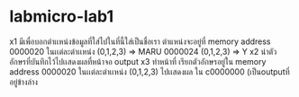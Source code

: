 # labmicro-lab1
x1 มีเพื่อบอกตำเเหน่งข้อมูลที่ใส่ไปในที่นี้ใส่เป็นชื่อเรา ตำแหน่งจะอยู่ที่ memory address 0000020 ในเเต่ละตำเเหน่ง (0,1,2,3) => MARU 0000024 (0,1,2,3) => Y
x2 นำตัวอักษรที่บันทึกไว้ไปเเสดงผลที่หน้าจอ output
x3 ทำหน้าที่ เรียกตัวอักษรอยู่ใน memory address 0000020 ในเเต่ละตำเเหน่ง (0,1,2,3) ไปเเสดงผล ใน c0000000 (เป็นoutputที่อยู่ข้างล่าง
